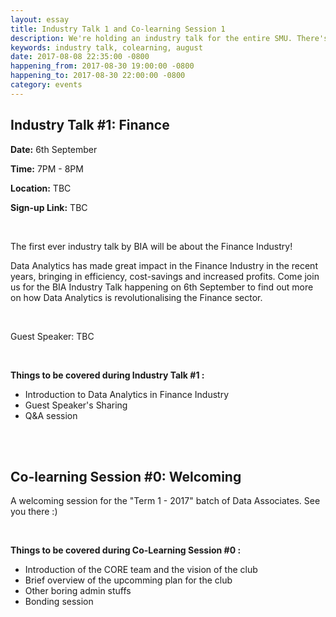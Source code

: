 ```yaml
---
layout: essay
title: Industry Talk 1 and Co-learning Session 1
description: We're holding an industry talk for the entire SMU. There's also a co-learning session after the industry talk.
keywords: industry talk, colearning, august
date: 2017-08-08 22:35:00 -0800
happening_from: 2017-08-30 19:00:00 -0800
happening_to: 2017-08-30 22:00:00 -0800
category: events
---
```


## Industry Talk #1: Finance

**Date:** 6th September

**Time:** 7PM - 8PM

**Location:** TBC

**Sign-up Link:** TBC

<br/>

The first ever industry talk by BIA will be about the Finance Industry!

Data Analytics has made great impact in the Finance Industry in the recent years, bringing in efficiency, cost-savings and increased profits. Come join us for the BIA Industry Talk happening on 6th September to find out more on how Data Analytics is revolutionalising the Finance sector.

<br/>

Guest Speaker: TBC

<br/>

**Things to be covered during Industry Talk #1 :**
- Introduction to Data Analytics in Finance Industry
- Guest Speaker's Sharing 
- Q&A session

<br/>
<br/>

## Co-learning Session #0: Welcoming

A welcoming session for the "Term 1 - 2017" batch of Data Associates. See you there :)

<br/>

**Things to be covered during Co-Learning Session #0 :**
- Introduction of the CORE team and the vision of the club
- Brief overview of the upcomming plan for the club
- Other boring admin stuffs
- Bonding session
